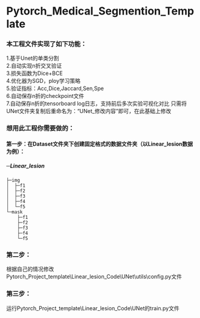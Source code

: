 # Pytorch_Medical_Segmention_Template
### 本工程文件实现了如下功能：
1.基于Unet的单类分割  
2.自动实现n折交叉验证  
3.损失函数为Dice+BCE  
4.优化器为SGD，ploy学习策略  
5.验证指标：Acc,Dice,Jaccard,Sen,Spe  
6.自动保存n折的checkpoint文件  
7.自动保存n折的tensorboard log日志，支持前后多次实验可视化对比 只需将UNet文件夹复制后重命名为：“UNet_修改内容”即可，在此基础上修改  

### 想用此工程你需要做的：
#### 第一步：在Dataset文件夹下创建固定格式的数据文件夹（以Linear_lesion数据为例）：

##### ─Linear_lesion
    ├─img
    │  ├─f1
    │  ├─f2
    │  ├─f3
    │  ├─f4
    │  └─f5
    └─mask
        ├─f1
        ├─f2
        ├─f3
        ├─f4
        └─f5
### 第二步：
根据自己的情况修改Pytorch_Project_template\Linear_lesion_Code\UNet\utils\config.py文件  
### 第三步：
运行Pytorch_Project_template\Linear_lesion_Code\UNet的train.py文件  
